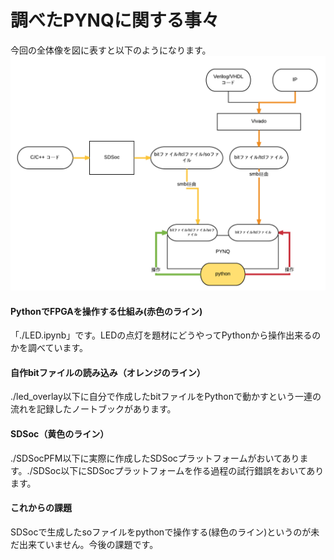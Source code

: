 # 調べたPYNQに関する事々 
今回の全体像を図に表すと以下のようになります。
![](./PYNQ.png)

#### PythonでFPGAを操作する仕組み(赤色のライン)
「./LED.ipynb」です。LEDの点灯を題材にどうやってPythonから操作出来るのかを調べています。  

#### 自作bitファイルの読み込み（オレンジのライン）
./led_overlay以下に自分で作成したbitファイルをPythonで動かすという一連の流れを記録したノートブックがあります。  

#### SDSoc（黄色のライン）
./SDSocPFM以下に実際に作成したSDSocプラットフォームがおいてあります。./SDSoc以下にSDSocプラットフォームを作る過程の試行錯誤をおいてあります。

#### これからの課題  
SDSocで生成したsoファイルをpythonで操作する(緑色のライン)というのが未だ出来ていません。今後の課題です。
